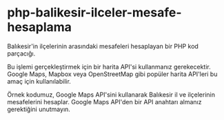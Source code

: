 # php-balikesir-ilceler-mesafe-hesaplama
Balıkesir'in ilçelerinin arasındaki mesafeleri hesaplayan bir PHP kod parçacığı.

Bu işlemi gerçekleştirmek için bir harita API'si kullanmanız gerekecektir. Google Maps, Mapbox veya OpenStreetMap gibi popüler harita API'leri bu amaç için kullanılabilir.

Örnek kodumuz, Google Maps API'sini kullanarak Balıkesir il ve ilçelerinin mesafelerini hesaplar. Google Maps API'den bir API anahtarı almanız gerektiğini unutmayın.

